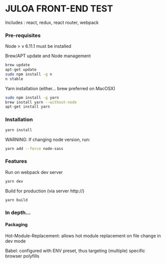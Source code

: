 # JULOA FRONT-END TEST #

Includes : react, redux, react router, webpack

### Pre-requisites ###
Node > v 6.11.1 must be installed

Brew/APT update and Node management
```sh
brew update
apt-get update
sudo npm install -g n
n stable
```

Yarn installation (either... brew preferred on MacOSX)
```sh
sudo npm install -g yarn
brew install yarn --without-node
apt-get install yarn
```

### Installation ###

```sh
yarn install
```

WARNING:
If changing node version, run:
```sh
yarn add --force node-sass
```

### Features ###

Run on webpack dev server
```sh
yarn dev
```

Build for production (via server http://)
```sh
yarn build
```


### In depth... ###

#### Packaging ####

Hot-Module-Replacement: allows hot module replacement on file change in dev mode

Babel: configured with ENV preset, thus targeting (multiple) specific browser polyfills

